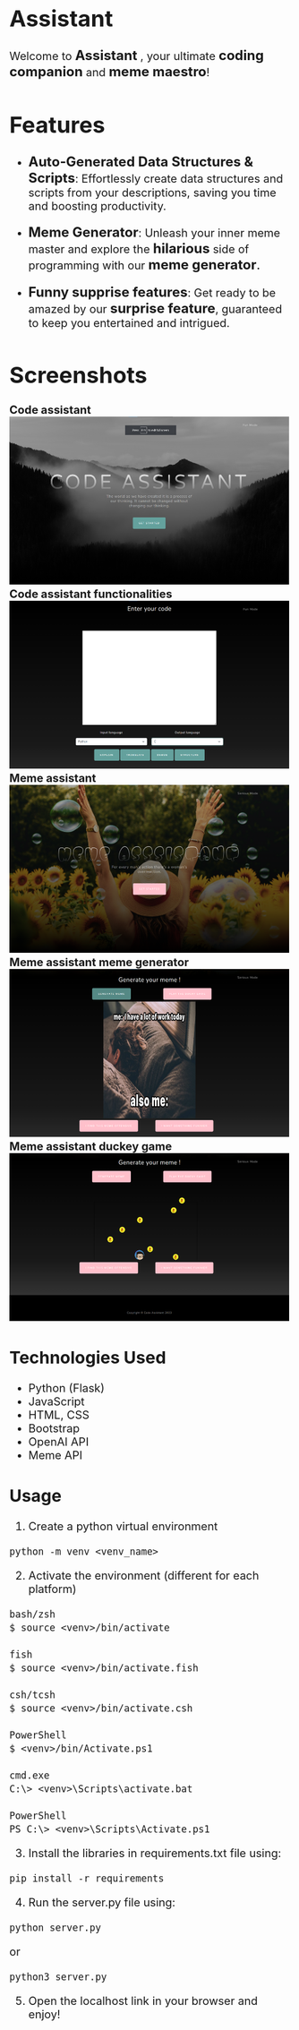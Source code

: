 <div style="font-size: 20px;">

# Assistant
Welcome to <span style="font-size: 24px;">**Assistant**</span> , your ultimate <span style="font-size: 24px;">**coding companion**</span> and <span style="font-size: 24px;">**meme maestro**</span>!

# Features

* <span style="font-size: 24px;">**Auto-Generated Data Structures & Scripts**</span>: Effortlessly create data structures and scripts from your descriptions, saving you time and boosting productivity.

* <span style="font-size: 24px;">**Meme Generator**</span>: Unleash your inner meme master and explore the <span style="font-size: 24px;">**hilarious**</span> side of programming with our <span style="font-size: 24px;">**meme generator**.

* <span style="font-size: 24px;">**Funny supprise features**</span>: Get ready to be amazed by our <span style="font-size: 24px;">**surprise feature**</span>, guaranteed to keep you entertained and intrigued.

# Screenshots

**Code assistant**<br>
<img src="./other/code_assistant.png" alt="Code assistant" title="Code assistant" width="500" height="300"><br>
**Code assistant functionalities**<br>
<img src="./other/code_assistant_2.png" alt="Code assistant functionalities" title="Code assistant functionalities" width="500" height="300"><br>
**Meme assistant**<br>
<img src="./other/meme_assistant.png" alt="Meme assistant" title="Meme assistant" width="500" height="300"><br>
**Meme assistant meme generator**<br>
<img src="./other/meme_assistant_meme.png" alt="Meme assistant functionalities" title="Meme assistant functionalities" width="500" height="300"><br>
**Meme assistant duckey game**<br>
<img src="./other/meme_assistant_duckey.png" alt="Meme assistant duckey game" title="Meme assistant duckey game" width="500" height="300"><br>


## Technologies Used
- Python (Flask)
- JavaScript
- HTML, CSS
- Bootstrap
- OpenAI API
- Meme API

## Usage
1. Create a python virtual environment
```
python -m venv <venv_name>
```

2. Activate the environment (different for each platform)
```
bash/zsh
$ source <venv>/bin/activate

fish
$ source <venv>/bin/activate.fish

csh/tcsh
$ source <venv>/bin/activate.csh

PowerShell
$ <venv>/bin/Activate.ps1

cmd.exe
C:\> <venv>\Scripts\activate.bat

PowerShell
PS C:\> <venv>\Scripts\Activate.ps1
```

3. Install the libraries in requirements.txt file using:

```
pip install -r requirements
```

4. Run the server.py file using:

```
python server.py
```
or
```
python3 server.py
```

5. Open the localhost link in your browser and enjoy!

</div>
